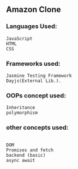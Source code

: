## Amazon Clone

### Languages Used: 
```
JavaScript
HTML
CSS
```

### Frameworks used: 
```
Jasmine Testing Framework
Dayjs(External Lib.).
```

### OOPs concept used: 
```
Inheritance
polymorphism
```

### other concepts used:
```

DOM
Promises and fetch
backend (basic)
async await

```

